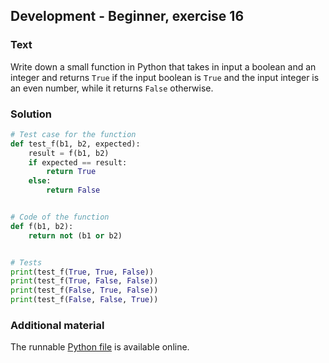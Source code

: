 ## Development - Beginner, exercise 16

### Text
Write down a small function in Python that takes in input a boolean and an integer and returns `True` if the input boolean is `True` and the input integer is an even number, while it returns `False` otherwise.

### Solution
```python
# Test case for the function
def test_f(b1, b2, expected):
    result = f(b1, b2)
    if expected == result:
        return True
    else:
        return False


# Code of the function
def f(b1, b2):
    return not (b1 or b2)


# Tests
print(test_f(True, True, False))
print(test_f(True, False, False))
print(test_f(False, True, False))
print(test_f(False, False, True))
``` 

### Additional material
The runnable [Python file](exercise_16.py) is available online.
